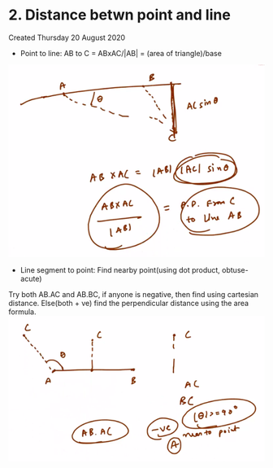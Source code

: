 # 2. Distance betwn point and line

Created Thursday 20 August 2020

- Point to line: AB to C = ABxAC/|AB| = (area of triangle)/base

![](/assets/2._Distance_betwn_point_and_line-image-1.png)

- Line segment to point: Find nearby point(using dot product, obtuse-acute)

Try both AB.AC and AB.BC, if anyone is negative, then find using cartesian distance.
Else(both + ve) find the perpendicular distance using the area formula.
![](/assets/2._Distance_betwn_point_and_line-image-2.png)
